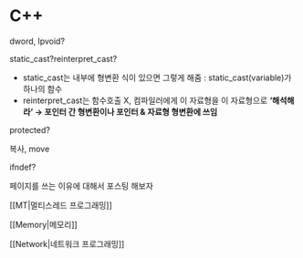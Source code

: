 ---
---

# C++

dword, lpvoid?

static_cast?reinterpret_cast?

- static_cast는 내부에 형변환 식이 있으면 그렇게 해줌 : static_cast<type>(variable)가 하나의 함수
- reinterpret_cast는 함수호출 X, 컴파일러에게 이 자료형을 이 자료형으로 **‘해석해라’ → 포인터 간 형변환이나 포인터 & 자료형 형변환에 쓰임**

protected?

복사, move

ifndef?

페이지를 쓰는 이유에 대해서 포스팅 해보자

[[MT|멀티스레드 프로그래밍]]

[[Memory|메모리]]

[[Network|네트워크 프로그래밍]]